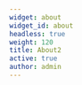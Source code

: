 ```yaml
---
widget: about
widget_id: about
headless: true
weight: 120
title: About2
active: true
author: admin
---
```

